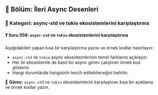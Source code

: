 ## 📘 Bölüm: İleri Async Desenleri  
### 🔹 Kategori: async-std ve tokio ekosistemlerini karşılaştırma  
#### ❓ Soru 558: `async-std` ve `tokio` ekosistemlerini karşılaştırma

Aşağıdakileri yapan kısa bir karşılaştırma yazısı ve örnek kodlar hazırlayın:

- `async-std` ve `tokio` async ekosistemlerinin temel farklarını açıklayın.
- Her iki ekosistemle de basit bir async görev çalıştıran örnek kod gösterin.
- Hangi durumlarda hangisinin tercih edilebileceğini belirtin.

🔧 **Görev:** `async-std` ve `tokio` ekosistemlerini karşılaştıran kısa bir açıklama ve örnek kodlar yazın.
